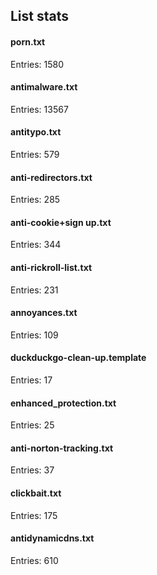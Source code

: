 ## List stats
#### porn.txt
Entries: 1580 <br> 
#### antimalware.txt
Entries: 13567 <br> 
#### antitypo.txt
Entries: 579 <br> 
#### anti-redirectors.txt
Entries: 285 <br> 
#### anti-cookie+sign up.txt
Entries: 344 <br> 
#### anti-rickroll-list.txt
Entries: 231 <br> 
#### annoyances.txt
Entries: 109 <br> 
#### duckduckgo-clean-up.template
Entries: 17 <br> 
#### enhanced_protection.txt
Entries: 25 <br> 
#### anti-norton-tracking.txt
Entries: 37 <br> 
#### clickbait.txt
Entries: 175 <br> 
#### antidynamicdns.txt
Entries: 610 <br> 
